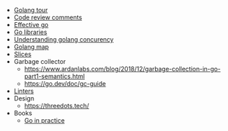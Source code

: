 - [Golang tour](https://go.dev/tour/welcome/1)
- [Code review comments](https://go.dev/wiki/CodeReviewComments)
- [Effective go](https://go.dev/doc/effective_go)
- [Go libraries](https://github.com/uhub/awesome-go)
- [Understanding golang concurency](https://www.ardanlabs.com/blog/2018/08/scheduling-in-go-part2.html)
- [Golang map](https://www.practical-go-lessons.com/chap-22-maps#fnref1)
- [Slices](https://go.dev/blog/slices-intro)
- Garbage collector
	- https://www.ardanlabs.com/blog/2018/12/garbage-collection-in-go-part1-semantics.html
	- https://go.dev/doc/gc-guide
- [Linters](https://github.com/golangci/golangci-lint)
- Design
	- https://threedots.tech/
- Books
	- [Go in practice](https://www.amazon.de/-/en/Matt-Butcher/dp/1633430073)